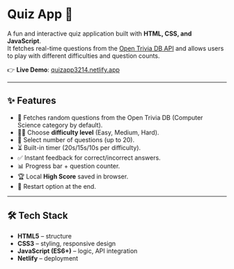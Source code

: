 # Quiz App 🎯

A fun and interactive quiz application built with **HTML, CSS, and JavaScript**.  
It fetches real-time questions from the [Open Trivia DB API](https://opentdb.com/) and allows users to play with different difficulties and question counts.

👉 **Live Demo**: [quizapp3214.netlify.app](https://quizapp3214.netlify.app/)

---

## ✨ Features
- 🎲 Fetches random questions from the Open Trivia DB (Computer Science category by default).
- 🧑‍💻 Choose **difficulty level** (Easy, Medium, Hard).
- 🔢 Select number of questions (up to 20).
- ⏳ Built-in timer (20s/15s/10s per difficulty).
- ✅ Instant feedback for correct/incorrect answers.
- 📊 Progress bar + question counter.
- 🏆 Local **High Score** saved in browser.
- 🔄 Restart option at the end.

---

## 🛠️ Tech Stack
- **HTML5** – structure
- **CSS3** – styling, responsive design
- **JavaScript (ES6+)** – logic, API integration
- **Netlify** – deployment
